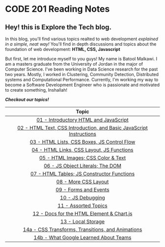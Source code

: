 # CODE 201 Reading Notes
## Hey! this is Explore the Tech blog.

In this blog, you'll find various topics realted to web development _explained in a simple, neat way!_
You'll find in depth discussions and topics about the foundation of web development: **HTML, CSS, Javascript** 

But first, let me introduce myself to you guys!
My name is Batool Malkawi. I am a masters graduate from the University of Jordan in the major of Computer Science.
I've been working in Data Science research for the past two years. Mostly, I worked in Clustering, Community Detection, Distributed systems and Computational Performance.
Currently, I'm working my way to become a Software Development Engineer who is passionate and motivated to create something, Inshallah!

***Checkout our topics!***

| Topic      |
| :-----:|
|[01 - Introductory HTML and JavaScript](class-01.md)|
|[02 - HTML Text, CSS Introduction, and Basic JavaScript Instructions](class-02.md)|
|[03 - HTML Lists, CSS Boxes, JS Control Flow](class-03.md)|
|[04 - HTML Links, CSS Layout, JS Functions](class-04.md)|
|[05 - HTML Images; CSS Color & Text](class-05.md)|
|[06 - JS Object Literals; The DOM](class-06.md)|
|[07 - HTML Tables; JS Constructor Functions](class-07.md)|
|[08 - More CSS Layout](README.md)|
|[09 - Forms and Events](README.md)|
|[10 - JS Debugging](README.md)|
|[11 - Assorted Topics](README.md)|
|[12 - Docs for the HTML Element & Chart.js](README.md)|
|[13 - Local Storage](README.md)|
|[14a - CSS Transforms, Transitions, and Animations](README.md)|
|[14b - What Google Learned About Teams](README.md)|  
